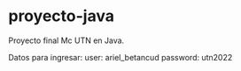 # proyecto-java
Proyecto final Mc UTN en Java.

Datos para ingresar:
user: ariel_betancud
password: utn2022
